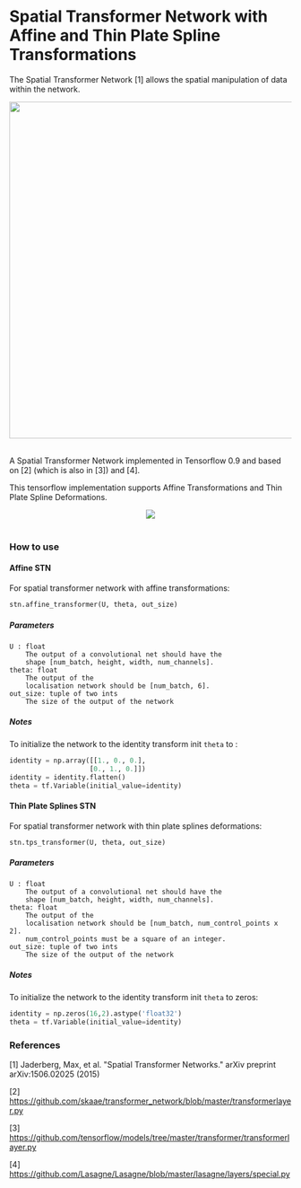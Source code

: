 # Spatial Transformer Network with Affine and Thin Plate Spline Transformations

The Spatial Transformer Network [1] allows the spatial manipulation of data within the network.

<div align="center">
  <img width="600px" src="http://i.imgur.com/ExGDVul.png"><br><br>
</div>

A Spatial Transformer Network implemented in Tensorflow 0.9 and based on [2] \(which is also in [3]\) and [4].

This tensorflow implementation supports Affine Transformations and Thin Plate Spline Deformations.


<div align="center">
  <img src="http://i.imgur.com/gfqLV3f.png"><br><br>
</div>

### How to use

#### Affine STN
For spatial transformer network with affine transformations:
```python
stn.affine_transformer(U, theta, out_size)
```

##### Parameters

    U : float 
        The output of a convolutional net should have the
        shape [num_batch, height, width, num_channels]. 
    theta: float   
        The output of the
        localisation network should be [num_batch, 6].
    out_size: tuple of two ints
        The size of the output of the network

##### Notes
To initialize the network to the identity transform init ``theta`` to :

```python
identity = np.array([[1., 0., 0.],
                    [0., 1., 0.]]) 
identity = identity.flatten()
theta = tf.Variable(initial_value=identity)
```        



#### Thin Plate Splines STN
For spatial transformer network with thin plate splines deformations:
```python
stn.tps_transformer(U, theta, out_size)
```

##### Parameters

    U : float 
        The output of a convolutional net should have the
        shape [num_batch, height, width, num_channels]. 
    theta: float   
        The output of the
        localisation network should be [num_batch, num_control_points x 2].
        num_control_points must be a square of an integer.
    out_size: tuple of two ints
        The size of the output of the network
        
##### Notes
To initialize the network to the identity transform init ``theta`` to zeros:

```python
identity = np.zeros(16,2).astype('float32')
theta = tf.Variable(initial_value=identity)
```        

    
### References

[1] Jaderberg, Max, et al. "Spatial Transformer Networks." arXiv preprint arXiv:1506.02025 (2015)

[2] https://github.com/skaae/transformer_network/blob/master/transformerlayer.py

[3] https://github.com/tensorflow/models/tree/master/transformer/transformerlayer.py

[4] https://github.com/Lasagne/Lasagne/blob/master/lasagne/layers/special.py
